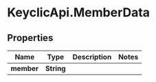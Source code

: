 # KeyclicApi.MemberData

## Properties
Name | Type | Description | Notes
------------ | ------------- | ------------- | -------------
**member** | **String** |  | 


